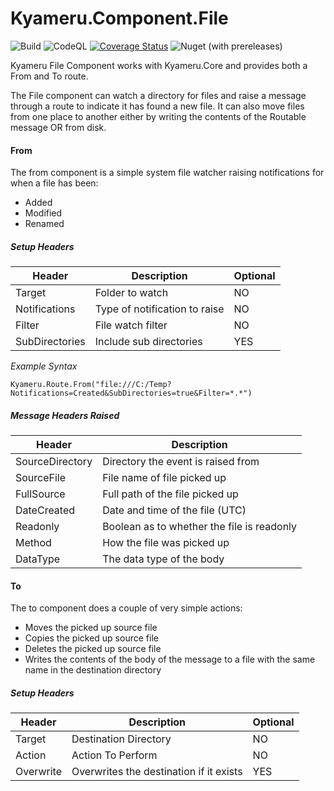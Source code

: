 # Kyameru.Component.File
![Build](https://github.com/djsuperchief/Kyameru.Component.File/workflows/Build/badge.svg)
![CodeQL](https://github.com/djsuperchief/Kyameru.Component.File/workflows/CodeQL/badge.svg)
[![Coverage Status](https://coveralls.io/repos/github/djsuperchief/Kyameru.Component.File/badge.svg?branch=main)](https://coveralls.io/github/djsuperchief/Kyameru.Component.File?branch=main)
![Nuget (with prereleases)](https://img.shields.io/nuget/vpre/Kyameru.Component.File)

Kyameru File Component works with Kyameru.Core and provides both a From and To route.

The File component can watch a directory for files and raise a message through a route to indicate it has found a new file. It can also move files from one place to another either by writing the contents of the Routable message OR from disk.

#### From

The from component is a simple system file watcher raising notifications for when a file has been:

* Added
* Modified
* Renamed

##### Setup Headers

Header | Description | Optional
------ | ----------- | --------
Target | Folder to watch | NO
Notifications | Type of notification to raise | NO
Filter | File watch filter | NO
SubDirectories | Include sub directories | YES

*Example Syntax*
```
Kyameru.Route.From("file:///C:/Temp?Notifications=Created&SubDirectories=true&Filter=*.*")
```

##### Message Headers Raised
Header | Description
------ | -----------
SourceDirectory | Directory the event is raised from
SourceFile | File name of file picked up
FullSource | Full path of the file picked up
DateCreated | Date and time of the file (UTC)
Readonly | Boolean as to whether the file is readonly
Method | How the file was picked up
DataType | The data type of the body

#### To

The to component does a couple of very simple actions:

* Moves the picked up source file
* Copies the picked up source file
* Deletes the picked up source file
* Writes the contents of the body of the message to a file with the same name in the destination directory

##### Setup Headers

Header | Description | Optional
------ | ----------- | --------
Target | Destination Directory | NO
Action | Action To Perform | NO
Overwrite | Overwrites the destination if it exists | YES
